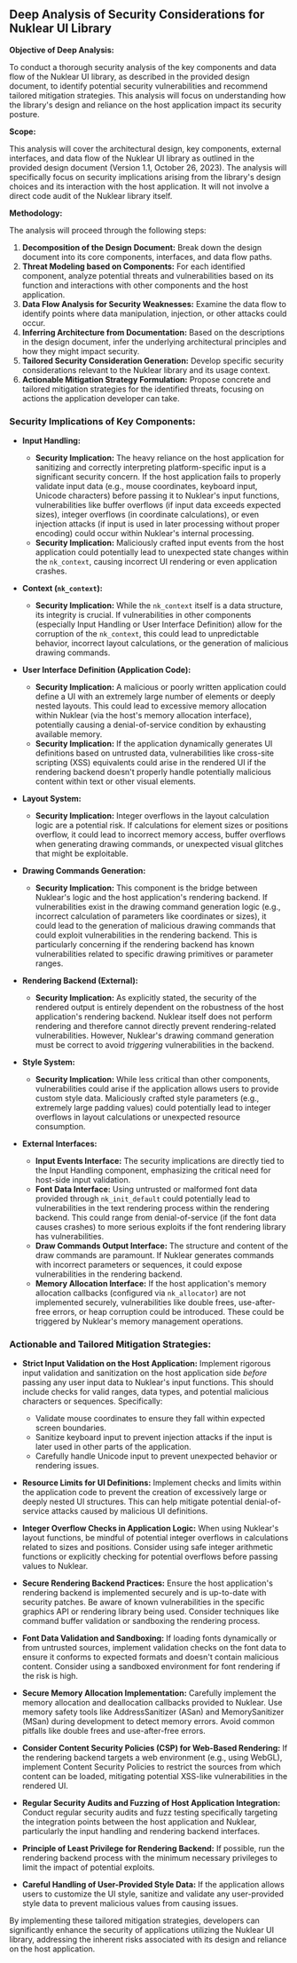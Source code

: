 ## Deep Analysis of Security Considerations for Nuklear UI Library

**Objective of Deep Analysis:**

To conduct a thorough security analysis of the key components and data flow of the Nuklear UI library, as described in the provided design document, to identify potential security vulnerabilities and recommend tailored mitigation strategies. This analysis will focus on understanding how the library's design and reliance on the host application impact its security posture.

**Scope:**

This analysis will cover the architectural design, key components, external interfaces, and data flow of the Nuklear UI library as outlined in the provided design document (Version 1.1, October 26, 2023). The analysis will specifically focus on security implications arising from the library's design choices and its interaction with the host application. It will not involve a direct code audit of the Nuklear library itself.

**Methodology:**

The analysis will proceed through the following steps:

1. **Decomposition of the Design Document:**  Break down the design document into its core components, interfaces, and data flow paths.
2. **Threat Modeling based on Components:** For each identified component, analyze potential threats and vulnerabilities based on its function and interactions with other components and the host application.
3. **Data Flow Analysis for Security Weaknesses:** Examine the data flow to identify points where data manipulation, injection, or other attacks could occur.
4. **Inferring Architecture from Documentation:**  Based on the descriptions in the design document, infer the underlying architectural principles and how they might impact security.
5. **Tailored Security Consideration Generation:**  Develop specific security considerations relevant to the Nuklear library and its usage context.
6. **Actionable Mitigation Strategy Formulation:**  Propose concrete and tailored mitigation strategies for the identified threats, focusing on actions the application developer can take.

### Security Implications of Key Components:

*   **Input Handling:**
    *   **Security Implication:** The heavy reliance on the host application for sanitizing and correctly interpreting platform-specific input is a significant security concern. If the host application fails to properly validate input data (e.g., mouse coordinates, keyboard input, Unicode characters) before passing it to Nuklear's input functions, vulnerabilities like buffer overflows (if input data exceeds expected sizes), integer overflows (in coordinate calculations), or even injection attacks (if input is used in later processing without proper encoding) could occur within Nuklear's internal processing.
    *   **Security Implication:**  Maliciously crafted input events from the host application could potentially lead to unexpected state changes within the `nk_context`, causing incorrect UI rendering or even application crashes.

*   **Context (`nk_context`):**
    *   **Security Implication:** While the `nk_context` itself is a data structure, its integrity is crucial. If vulnerabilities in other components (especially Input Handling or User Interface Definition) allow for the corruption of the `nk_context`, this could lead to unpredictable behavior, incorrect layout calculations, or the generation of malicious drawing commands.

*   **User Interface Definition (Application Code):**
    *   **Security Implication:** A malicious or poorly written application could define a UI with an extremely large number of elements or deeply nested layouts. This could lead to excessive memory allocation within Nuklear (via the host's memory allocation interface), potentially causing a denial-of-service condition by exhausting available memory.
    *   **Security Implication:**  If the application dynamically generates UI definitions based on untrusted data, vulnerabilities like cross-site scripting (XSS) equivalents could arise in the rendered UI if the rendering backend doesn't properly handle potentially malicious content within text or other visual elements.

*   **Layout System:**
    *   **Security Implication:** Integer overflows in the layout calculation logic are a potential risk. If calculations for element sizes or positions overflow, it could lead to incorrect memory access, buffer overflows when generating drawing commands, or unexpected visual glitches that might be exploitable.

*   **Drawing Commands Generation:**
    *   **Security Implication:** This component is the bridge between Nuklear's logic and the host application's rendering backend. If vulnerabilities exist in the drawing command generation logic (e.g., incorrect calculation of parameters like coordinates or sizes), it could lead to the generation of malicious drawing commands that could exploit vulnerabilities in the rendering backend. This is particularly concerning if the rendering backend has known vulnerabilities related to specific drawing primitives or parameter ranges.

*   **Rendering Backend (External):**
    *   **Security Implication:**  As explicitly stated, the security of the rendered output is entirely dependent on the robustness of the host application's rendering backend. Nuklear itself does not perform rendering and therefore cannot directly prevent rendering-related vulnerabilities. However, Nuklear's drawing command generation must be correct to avoid *triggering* vulnerabilities in the backend.

*   **Style System:**
    *   **Security Implication:** While less critical than other components, vulnerabilities could arise if the application allows users to provide custom style data. Maliciously crafted style parameters (e.g., extremely large padding values) could potentially lead to integer overflows in layout calculations or unexpected resource consumption.

*   **External Interfaces:**
    *   **Input Events Interface:**  The security implications are directly tied to the Input Handling component, emphasizing the critical need for host-side input validation.
    *   **Font Data Interface:**  Using untrusted or malformed font data provided through `nk_init_default` could potentially lead to vulnerabilities in the text rendering process within the rendering backend. This could range from denial-of-service (if the font data causes crashes) to more serious exploits if the font rendering library has vulnerabilities.
    *   **Draw Commands Output Interface:**  The structure and content of the draw commands are paramount. If Nuklear generates commands with incorrect parameters or sequences, it could expose vulnerabilities in the rendering backend.
    *   **Memory Allocation Interface:**  If the host application's memory allocation callbacks (configured via `nk_allocator`) are not implemented securely, vulnerabilities like double frees, use-after-free errors, or heap corruption could be introduced. These could be triggered by Nuklear's memory management operations.

### Actionable and Tailored Mitigation Strategies:

*   **Strict Input Validation on the Host Application:** Implement rigorous input validation and sanitization on the host application side *before* passing any user input data to Nuklear's input functions. This should include checks for valid ranges, data types, and potential malicious characters or sequences. Specifically:
    *   Validate mouse coordinates to ensure they fall within expected screen boundaries.
    *   Sanitize keyboard input to prevent injection attacks if the input is later used in other parts of the application.
    *   Carefully handle Unicode input to prevent unexpected behavior or rendering issues.

*   **Resource Limits for UI Definitions:**  Implement checks and limits within the application code to prevent the creation of excessively large or deeply nested UI structures. This can help mitigate potential denial-of-service attacks caused by malicious UI definitions.

*   **Integer Overflow Checks in Application Logic:** When using Nuklear's layout functions, be mindful of potential integer overflows in calculations related to sizes and positions. Consider using safe integer arithmetic functions or explicitly checking for potential overflows before passing values to Nuklear.

*   **Secure Rendering Backend Practices:**  Ensure the host application's rendering backend is implemented securely and is up-to-date with security patches. Be aware of known vulnerabilities in the specific graphics API or rendering library being used. Consider techniques like command buffer validation or sandboxing the rendering process.

*   **Font Data Validation and Sandboxing:**  If loading fonts dynamically or from untrusted sources, implement validation checks on the font data to ensure it conforms to expected formats and doesn't contain malicious content. Consider using a sandboxed environment for font rendering if the risk is high.

*   **Secure Memory Allocation Implementation:**  Carefully implement the memory allocation and deallocation callbacks provided to Nuklear. Use memory safety tools like AddressSanitizer (ASan) and MemorySanitizer (MSan) during development to detect memory errors. Avoid common pitfalls like double frees and use-after-free errors.

*   **Consider Content Security Policies (CSP) for Web-Based Rendering:** If the rendering backend targets a web environment (e.g., using WebGL), implement Content Security Policies to restrict the sources from which content can be loaded, mitigating potential XSS-like vulnerabilities in the rendered UI.

*   **Regular Security Audits and Fuzzing of Host Application Integration:** Conduct regular security audits and fuzz testing specifically targeting the integration points between the host application and Nuklear, particularly the input handling and rendering backend interfaces.

*   **Principle of Least Privilege for Rendering Backend:** If possible, run the rendering backend process with the minimum necessary privileges to limit the impact of potential exploits.

*   **Careful Handling of User-Provided Style Data:** If the application allows users to customize the UI style, sanitize and validate any user-provided style data to prevent malicious values from causing issues.

By implementing these tailored mitigation strategies, developers can significantly enhance the security of applications utilizing the Nuklear UI library, addressing the inherent risks associated with its design and reliance on the host application.